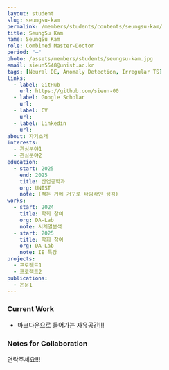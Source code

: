 ```yaml
---
layout: student
slug: seungsu-kam
permalink: /members/students/contents/seungsu-kam/
title: SeungSu Kam
name: SeungSu Kam
role: Combined Master-Doctor
period: "—"
photo: /assets/members/students/seungsu-kam.jpg
email: sieun5548@unist.ac.kr
tags: [Neural DE, Anomaly Detection, Irregular TS]
links:
  - label: GitHub
    url: https://github.com/sieun-00
  - label: Google Scholar
    url: 
  - label: CV
    url:
  - label: Linkedin
    url: 
about: 자기소개
interests:
  - 관심분야1
  - 관심분야2
education:
  - start: 2025
    end: 2025
    title: 산업공학과
    org: UNIST
    note: (적는 거에 거꾸로 타임라인 생김)
works:
  - start: 2024
    title: 학회 참여
    org: DA-Lab
    note: 시계열분석
  - start: 2025
    title: 학회 참여
    org: DA-Lab
    note: IE 특강
projects:
  - 프로젝트1
  - 프로젝트2
publications:
  - 논문1
---
```


### Current Work
- 마크다운으로 들어가는 자유공간!!!

### Notes for Collaboration
연락주세요!!!
